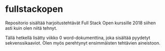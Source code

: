 # fullstackopen

Repositorio sisältää harjoitustehtävät Full Stack Open kurssille 2018 siihen asti kuin olen niitä tehnyt.

Tällä hetkellä lisätty viikko 0 word-dokumenttina, joka sisältää pyydetyt sekvenssikaaviot. Olen myös perehtynyt ensimmäisten tehtävien aineistoon.
